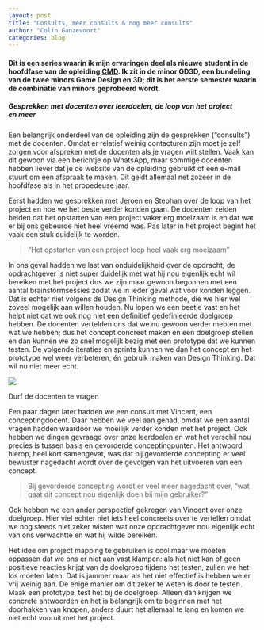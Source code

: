 ```yaml
---
layout: post
title: "Consults, meer consults & nog meer consults"
author: "Colin Ganzevoort"
categories: blog
---
```


#### Dit is een series waarin ik mijn ervaringen deel als nieuwe student in de hoofdfase van de opleiding [CMD](https://nhl.nl/opleiding/voltijd/communication-multimedia-design). Ik zit in de minor GD3D, een bundeling van de twee minors Game Design en 3D; dit is het eerste semester waarin de combinatie van minors geprobeerd wordt.

##### Gesprekken met docenten over leerdoelen, de loop van het project en meer

<p class="dropcap">Een belangrijk onderdeel van de opleiding zijn de gesprekken (“consults”) met de docenten. Omdat er relatief weinig contacturen zijn moet je zelf zorgen voor afspreken met de docenten als je vragen wilt stellen. Vaak kan dit gewoon via een berichtje op WhatsApp, maar sommige docenten hebben liever dat je de website van de opleiding gebruikt of een e-mail stuurt om een afspraak te maken. Dit geldt allemaal net zozeer in de hoofdfase als in het propedeuse jaar.</p>

Eerst hadden we gesprekken met Jeroen en Stephan over de loop van het project en hoe we het beste verder konden gaan. De docenten zeiden beiden dat het opstarten van een project vaker erg moeizaam is en dat wat er bij ons gebeurde niet heel vreemd was. Pas later in het project begint het vaak een stuk duidelijk te worden.

> “Het opstarten van een project loop heel vaak erg moeizaam”

In ons geval hadden we last van onduidelijkheid over de opdracht; de opdrachtgever is niet super duidelijk met wat hij nou eigenlijk echt wil bereiken met het project dus we zijn maar gewoon begonnen met een aantal brainstormsessies zodat we in ieder geval wat voor konden leggen. Dat is echter niet volgens de Design Thinking methode, die we hier wel zoveel mogelijk aan willen houden. Nu lopen we een beetje vast en het helpt niet dat we ook nog niet een definitief gedefinieerde doelgroep hebben. De docenten vertelden ons dat we nu gewoon verder meoten met wat we hebben; dus het concept concreet maken en een doelgroep stellen en dan kunnen we zo snel mogelijk bezig met een prototype dat we kunnen testen. De volgende iteraties en sprints kunnen we dan het concept en het prototype wel weer verbeteren, én gebruik maken van Design Thinking. Dat wil nu niet meer echt.

![](https://cdn-images-1.medium.com/max/1600/1*GS8X5ji5D_JGgYqcrst1Yg.jpeg)
<figcaption>Durf de docenten te vragen</figcaption>

Een paar dagen later hadden we een consult met Vincent, een conceptingdocent. Daar hebben we veel aan gehad, omdat we een aantal vragen hadden waardoor we moeilijk verder konden met het project. Ook hebben we dingen gevraagd over onze leerdoelen en wat het verschil nou precies is tussen basis en gevorderde conceptingpunten. Het antwoord hierop, heel kort samengevat, was dat bij gevorderde concepting er veel bewuster nagedacht wordt over de gevolgen van het uitvoeren van een concept.

> Bij gevorderde concepting wordt er veel meer nagedacht over, “wat gaat dit concept nou eigenlijk doen bij mijn gebruiker?”

Ook hebben we een ander perspectief gekregen van Vincent over onze doelgroep. Hier viel echter niet iets heel concreets over te vertellen omdat we nog steeds niet zeker wisten wat onze opdrachtgever nou eigenlijk echt van ons verwachtte en wat hij wilde bereiken.

Het idee om project mapping te gebruiken is cool maar we moeten oppassen dat we ons er niet aan vast klampen: als het niet kan of geen positieve reacties krijgt van de doelgroep tijdens het testen, zullen we het los moeten laten. Dat is jammer maar als het niet effectief is hebben we er vrij weinig aan. De enige manier om dit zeker te weten is door te testen. Maak een prototype, test het bij de doelgroep. Alleen dán krijgen we concrete antwoorden en het is belangrijk om te beginnen met het doorhakken van knopen, anders duurt het allemaal te lang en komen we niet echt vooruit met het project.
